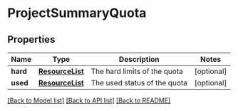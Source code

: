 # ProjectSummaryQuota

## Properties
Name | Type | Description | Notes
------------ | ------------- | ------------- | -------------
**hard** | [**ResourceList**](ResourceList.md) | The hard limits of the quota | [optional] 
**used** | [**ResourceList**](ResourceList.md) | The used status of the quota | [optional] 

[[Back to Model list]](../README.md#documentation-for-models) [[Back to API list]](../README.md#documentation-for-api-endpoints) [[Back to README]](../README.md)


